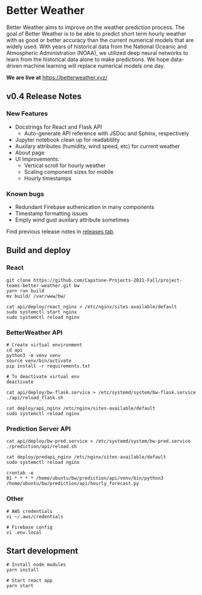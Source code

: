 # Better Weather
Better Weather aims to improve on the weather prediction process. The goal of Better Weather is to be able to predict short term hourly weather with as good or better accuracy than the current numerical models that are widely used. With years of historical data from the National Oceanic and Atmospheric Administration (NOAA), we utilized deep neural networks to learn from the historical data alone to make predictions. We hope data-driven machine learning will replace numerical models one day.

**We are live at** https://betterweather.xyz/

## v0.4 Release Notes 
### New Features
* Docstrings for React and Flask API 
  * Auto-generate API reference with JSDoc and Sphinx, respectively
* Jupyter notebook clean up for readablility
* Auxilary attributes (humidity, wind speed, etc) for current weather
* About page
* UI Improvements:
  * Vertical scroll for hourly weather
  * Scaling component sizes for mobile
  * Hourly timestamps

### Known bugs
  * Redundant Firebase authenication in many components
  * Timestamp formatting issues
  * Empty wind gust auxilary attribute sometimes

Find previous release notes in [releases tab](https://github.com/Capstone-Projects-2021-Fall/project-teams-better-weather/releases).

## Build and deploy
### React
```
git clone https://github.com/Capstone-Projects-2021-Fall/project-teams-better-weather.git bw
yarn run build 
mv build/ /var/www/bw/

cat api/deploy/react_nginx > /etc/nginx/sites-available/default
sudo systemctl start nginx
sudo systemctl reload nginx
```
### BetterWeather API
```
# Create virtual environment
cd api 
python3 -m venv venv
source venv/bin/activate
pip install -r requirements.txt

# To deactivate virtual env
deactivate

cat api/deploy/bw-flask.service > /etc/systemd/system/bw-flask.service
./api/reload_flask.sh

cat deploy/api_nginx /etc/nginx/sites-available/default
sudo systemctl reload nginx
```
### Prediction Server API 
```
cat api/deploy/bw-pred.service > /etc/systemd/system/bw-pred.service
./prediction/api/reload.sh

cat deploy/predapi_nginx /etc/nginx/sites-available/default
sudo systemctl reload nginx

crontab -e
01 * * * * /home/ubuntu/bw/prediction/api/venv/bin/python3 /home/ubuntu/bw/prediction/api/hourly_forecast.py
```
### Other
```
# AWS credentials
vi ~/.aws/credentials

# Firebase config
vi .env.local
```

## Start development
```
# Install node modules
yarn install

# Start react app
yarn start
```

